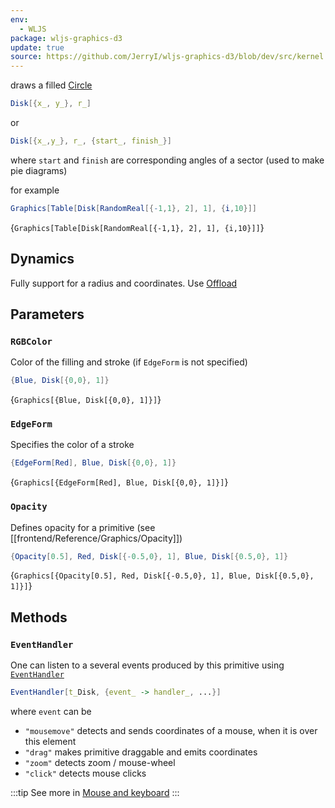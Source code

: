 ```yaml
---
env:
  - WLJS
package: wljs-graphics-d3
update: true
source: https://github.com/JerryI/wljs-graphics-d3/blob/dev/src/kernel.js
---
```

draws a filled [Circle](frontend/Reference/Graphics/Circle.md)

```mathematica
Disk[{x_, y_}, r_]
```

or

```mathematica
Disk[{x_,y_}, r_, {start_, finish_}]
```

where `start` and `finish` are corresponding angles of a sector (used to make pie diagrams)

for example

```mathematica
Graphics[Table[Disk[RandomReal[{-1,1}, 2], 1], {i,10}]]
```

<Wl >{`Graphics[Table[Disk[RandomReal[{-1,1}, 2], 1], {i,10}]]`}</Wl>
## Dynamics
Fully support for a radius and coordinates. Use [Offload](frontend/Reference/Interpreter/Offload.md)

## Parameters

### `RGBColor`
Color of the filling and stroke (if `EdgeForm` is not specified)

```mathematica
{Blue, Disk[{0,0}, 1]}
```

<Wl >{`Graphics[{Blue, Disk[{0,0}, 1]}]`}</Wl>


### `EdgeForm`
Specifies the color of a stroke 

```mathematica
{EdgeForm[Red], Blue, Disk[{0,0}, 1]}
```

<Wl >{`Graphics[{EdgeForm[Red], Blue, Disk[{0,0}, 1]}]`}</Wl>


### `Opacity`
Defines opacity for a primitive (see [[frontend/Reference/Graphics/Opacity]])

```mathematica
{Opacity[0.5], Red, Disk[{-0.5,0}, 1], Blue, Disk[{0.5,0}, 1]}
```

<Wl >{`Graphics[{Opacity[0.5], Red, Disk[{-0.5,0}, 1], Blue, Disk[{0.5,0}, 1]}]`}</Wl>


## Methods
### `EventHandler`
One can listen to a several events produced by this primitive using [`EventHandler`](frontend/Reference/Misc/Events.md#`EventHandler`)

```mathematica
EventHandler[t_Disk, {event_ -> handler_, ...}]
```

where `event` can be
- `"mousemove"` detects and sends coordinates of a mouse, when it is over this element 
- `"drag"` makes primitive draggable and emits coordinates
- `"zoom"` detects zoom / mouse-wheel
- `"click"` detects mouse clicks

:::tip
See more in [Mouse and keyboard](frontend/Advanced/Events%20system/Mouse%20and%20keyboard.md)
:::

